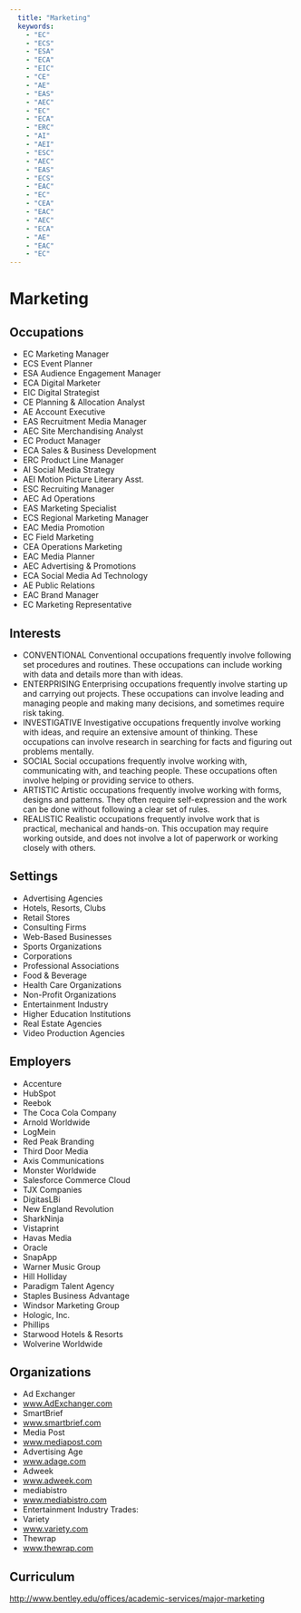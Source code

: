 ```yaml
---
  title: "Marketing"
  keywords: 
    - "EC"
    - "ECS"
    - "ESA"
    - "ECA"
    - "EIC"
    - "CE"
    - "AE"
    - "EAS"
    - "AEC"
    - "EC"
    - "ECA"
    - "ERC"
    - "AI"
    - "AEI"
    - "ESC"
    - "AEC"
    - "EAS"
    - "ECS"
    - "EAC"
    - "EC"
    - "CEA"
    - "EAC"
    - "AEC"
    - "ECA"
    - "AE"
    - "EAC"
    - "EC"
---
```

# Marketing

## Occupations


 - EC
    Marketing Manager
 - ECS
    Event Planner
 - ESA
    Audience Engagement Manager
 - ECA
    Digital Marketer
 - EIC
    Digital Strategist
 - CE
    Planning & Allocation Analyst
 - AE
    Account Executive
 - EAS
    Recruitment Media Manager
 - AEC
    Site Merchandising Analyst
 - EC
    Product Manager
 - ECA
    Sales & Business Development
 - ERC
    Product Line Manager
 - AI
    Social Media Strategy
 - AEI
    Motion Picture Literary Asst.
 - ESC
    Recruiting Manager
 - AEC
    Ad Operations
 - EAS
    Marketing Specialist
 - ECS
    Regional Marketing Manager
 - EAC
    Media Promotion
 - EC
    Field Marketing
 - CEA
    Operations Marketing
 - EAC
    Media Planner
 - AEC
    Advertising & Promotions
 - ECA
    Social Media Ad Technology
 - AE
    Public Relations
 - EAC
    Brand Manager
 - EC
    Marketing Representative

## Interests


 - CONVENTIONAL
    Conventional occupations frequently involve following set procedures and routines. These occupations can include working with data and details more than with ideas.
 - ENTERPRISING
    Enterprising occupations frequently involve starting up and carrying out projects. These occupations can involve leading and managing people and making many decisions, and sometimes require risk taking.
 - INVESTIGATIVE
    Investigative occupations frequently involve working with ideas, and require an extensive amount of thinking. These occupations can involve research in searching for facts and figuring out problems mentally.
 - SOCIAL
    Social occupations frequently involve working with, communicating with, and teaching people. These occupations often involve helping or providing service to others.
 - ARTISTIC
    Artistic occupations frequently involve working with forms, designs and patterns. They often require self-expression and the work can be done without following a clear set of rules.
 - REALISTIC
    Realistic occupations frequently involve work that is practical, mechanical and hands-on. This occupation may require working outside, and does not involve a lot of paperwork or working closely with others.

## Settings


 - Advertising Agencies
 - Hotels, Resorts, Clubs
 - Retail Stores
 - Consulting Firms
 - Web-Based Businesses
 - Sports Organizations
 - Corporations
 - Professional Associations
 - Food & Beverage
 - Health Care Organizations
 - Non-Profit Organizations
 - Entertainment Industry
 - Higher Education Institutions
 - Real Estate Agencies
 - Video Production Agencies

## Employers


 - Accenture
 - HubSpot
 - Reebok
 - The Coca Cola Company
 - Arnold Worldwide
 - LogMein
 - Red Peak Branding
 - Third Door Media
 - Axis Communications
 - Monster Worldwide
 - Salesforce Commerce Cloud
 - TJX Companies
 - DigitasLBi
 - New England Revolution
 - SharkNinja
 - Vistaprint
 - Havas Media
 - Oracle
 - SnapApp
 - Warner Music Group
 - Hill Holliday
 - Paradigm Talent Agency
 - Staples Business Advantage
 - Windsor Marketing Group
 - Hologic, Inc.
 - Phillips
 - Starwood Hotels & Resorts
 - Wolverine Worldwide

## Organizations


 - Ad Exchanger
 - www.AdExchanger.com
 - SmartBrief
 - www.smartbrief.com
 - Media Post
 - www.mediapost.com
 - Advertising Age
 - www.adage.com
 - Adweek
 - www.adweek.com
 - mediabistro
 - www.mediabistro.com
 - Entertainment Industry Trades:
 - Variety
 - www.variety.com
 - Thewrap
 - www.thewrap.com

## Curriculum


http://www.bentley.edu/offices/academic-services/major-marketing
